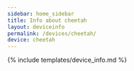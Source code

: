 ```yaml
---
sidebar: home_sidebar
title: Info about cheetah
layout: deviceinfo
permalink: /devices/cheetah/
device: cheetah
---
```

{% include templates/device_info.md %}

